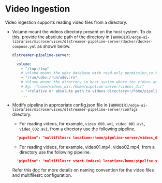 # Video Ingestion

Video ingestion supports reading video files from a directory.

- Volume mount the videos directory present on the host system. To do this, provide the absolute path of the directory in `[WORKDIR]/edge-ai-libraries/microservices/dlstreamer-pipeline-server/docker/docker-compose.yml` as shown below.


  ```yaml
  dlstreamer-pipeline-server:
    ...
    volume:
      - "/tmp:/tmp"
      # volume mount the udev database with read-only permission,so the USB3 Vision interfaces can be enumerated correctly in the container
      - "/run/udev:/run/udev:ro"
      # Volume mount the directory in host system where the videos are stored onto the container directory system.
      # Eg: -"home/videos_dir:/home/pipeline-server/videos_dir"
      - "<relative or absolute path to videos directory>:/home/pipeline-server/videos_dir"
      ...
  ```

- Modify pipeline in appropriate config.json file in `[WORKDIR]/edge-ai-libraries/microservices/dlstreamer-pipeline-server/configs` directory.
  -  For reading videos, for example, `video_000.avi`, `video_001.avi`, `video_002.avi`, from a directory use the following pipeline.

    ```json
      "pipeline": "multifilesrc location=/home/pipeline-server/videos_dir/video_%03d.avi name=source ! h264parse ! decodebin3 ! videoconvert ! gvadetect name=detection ! queue ! gvawatermark ! appsink name=destination"
    ```

  -  For reading videos, for example, video01.mp4, video02.mp4, from a directory use the following pipeline.

    ```json
      "pipeline": "multifilesrc start-index=1 location=/home/pipeline-server/videos_dir/video%02d.mp4 name=source ! decodebin3 ! videoconvert ! gvadetect name=detection ! queue ! gvawatermark ! appsink name=destination"
    ```

  Refer this [doc](./multifilesrc_doc.md) for more details on naming convention for the video files and multifilesrc configuration.
